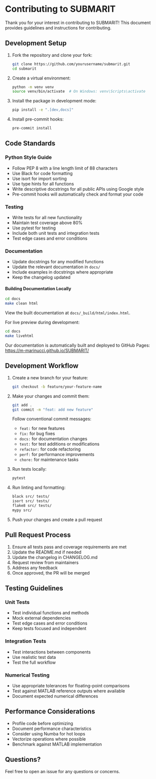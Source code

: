# Contributing to SUBMARIT

Thank you for your interest in contributing to SUBMARIT! This document provides guidelines and instructions for contributing.

## Development Setup

1. Fork the repository and clone your fork:
   ```bash
   git clone https://github.com/yourusername/submarit.git
   cd submarit
   ```

2. Create a virtual environment:
   ```bash
   python -m venv venv
   source venv/bin/activate  # On Windows: venv\Scripts\activate
   ```

3. Install the package in development mode:
   ```bash
   pip install -e ".[dev,docs]"
   ```

4. Install pre-commit hooks:
   ```bash
   pre-commit install
   ```

## Code Standards

### Python Style Guide
- Follow PEP 8 with a line length limit of 88 characters
- Use Black for code formatting
- Use isort for import sorting
- Use type hints for all functions
- Write descriptive docstrings for all public APIs using Google style
- Pre-commit hooks will automatically check and format your code

### Testing
- Write tests for all new functionality
- Maintain test coverage above 80%
- Use pytest for testing
- Include both unit tests and integration tests
- Test edge cases and error conditions

### Documentation
- Update docstrings for any modified functions
- Update the relevant documentation in `docs/`
- Include examples in docstrings where appropriate
- Keep the changelog updated

#### Building Documentation Locally
```bash
cd docs
make clean html
```

View the built documentation at `docs/_build/html/index.html`.

For live preview during development:
```bash
cd docs
make livehtml
```

Our documentation is automatically built and deployed to GitHub Pages:
https://m-marinucci.github.io/SUBMARIT/

## Development Workflow

1. Create a new branch for your feature:
   ```bash
   git checkout -b feature/your-feature-name
   ```

2. Make your changes and commit them:
   ```bash
   git add .
   git commit -m "feat: add new feature"
   ```

   Follow conventional commit messages:
   - `feat:` for new features
   - `fix:` for bug fixes
   - `docs:` for documentation changes
   - `test:` for test additions or modifications
   - `refactor:` for code refactoring
   - `perf:` for performance improvements
   - `chore:` for maintenance tasks

3. Run tests locally:
   ```bash
   pytest
   ```

4. Run linting and formatting:
   ```bash
   black src/ tests/
   isort src/ tests/
   flake8 src/ tests/
   mypy src/
   ```

5. Push your changes and create a pull request

## Pull Request Process

1. Ensure all tests pass and coverage requirements are met
2. Update the README.md if needed
3. Update the changelog in CHANGELOG.md
4. Request review from maintainers
5. Address any feedback
6. Once approved, the PR will be merged

## Testing Guidelines

### Unit Tests
- Test individual functions and methods
- Mock external dependencies
- Test edge cases and error conditions
- Keep tests focused and independent

### Integration Tests
- Test interactions between components
- Use realistic test data
- Test the full workflow

### Numerical Testing
- Use appropriate tolerances for floating-point comparisons
- Test against MATLAB reference outputs where available
- Document expected numerical differences

## Performance Considerations

- Profile code before optimizing
- Document performance characteristics
- Consider using Numba for hot loops
- Vectorize operations where possible
- Benchmark against MATLAB implementation

## Questions?

Feel free to open an issue for any questions or concerns.